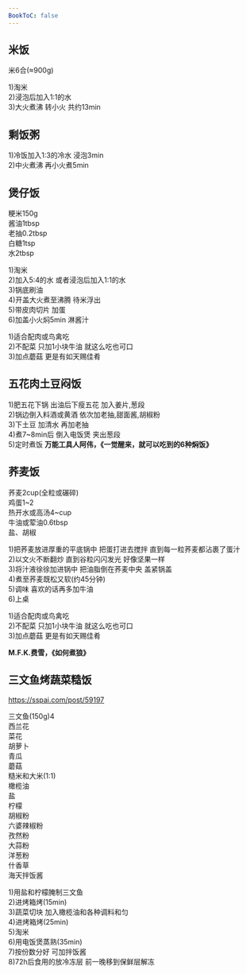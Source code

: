 ```yaml
---
BookToC: false
---
```


## 米饭

米6合(≈900g)

1)淘米  
2)浸泡后加入1:1的水  
3)大火煮沸 转小火 共约13min

## 剩饭粥

1)冷饭加入1:3的冷水 浸泡3min  
2)中火煮沸 再小火煮5min

## 煲仔饭

粳米150g  
酱油1tbsp  
老抽0.2tbsp  
白糖1tsp  
水2tbsp

1)淘米  
2)加入5:4的水 或者浸泡后加入1:1的水  
3)锅底刷油  
4)开盖大火煮至沸腾 待米浮出  
5)带皮肉切片 加蛋  
6)加盖小火焖5min 淋酱汁

1)适合配肉或鸟禽吃  
2)不配菜 只加1小块牛油 就这么吃也可口  
3)加点蘑菇 更是有如天赐佳肴

## 五花肉土豆闷饭

1)肥五花下锅 出油后下瘦五花 加入姜片,葱段  
2)锅边倒入料酒或黄酒 依次加老抽,甜面酱,胡椒粉  
3)下土豆 加清水 再加老抽  
4)煮7~8min后 倒入电饭煲 夹出葱段  
5)定时煮饭
**万能工具人阿伟，《一觉醒来，就可以吃到的6种焖饭》**

## 荞麦饭

荞麦2cup(全粒或碾碎)  
鸡蛋1~2  
热开水或高汤4~cup  
牛油或荤油0.6tbsp  
盐、胡椒

1)把荞麦放进厚重的平底锅中 把蛋打进去搅拌 直到每一粒荞麦都沾裹了蛋汁  
2)以文火不断翻炒 直到谷粒闪闪发光 好像坚果一样  
3)将汁液徐徐加进锅中 把油脂倒在荞麦中央 盖紧锅盖  
4)煮至荞麦既松又软(约45分钟)  
5)调味 喜欢的话再多加牛油  
6)上桌

1)适合配肉或鸟禽吃  
2)不配菜 只加1小块牛油 就这么吃也可口  
3)加点蘑菇 更是有如天赐佳肴

**M.F.K.费雪，《如何煮狼》**

## 三文鱼烤蔬菜糙饭

https://sspai.com/post/59197

三文鱼(150g)4  
西兰花  
菜花  
胡萝卜  
青瓜  
蘑菇  
糙米和大米(1:1)  
橄榄油  
盐  
柠檬  
胡椒粉  
六婆辣椒粉  
孜然粉  
大蒜粉  
洋葱粉  
什香草  
海天拌饭酱

1)用盐和柠檬腌制三文鱼  
2)进烤箱烤(15min)  
3)蔬菜切块 加入橄榄油和各种调料和匀  
4)进烤箱烤(25min)  
5)淘米  
6)用电饭煲蒸熟(35min)  
7)按份数分好 可加拌饭酱  
8)72h后食用的放冷冻层 前一晚移到保鲜层解冻